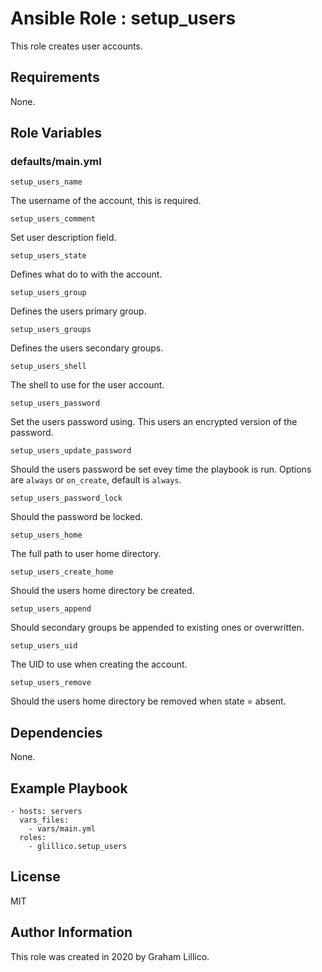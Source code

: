 # Ansible Role : setup_users

This role creates user accounts.

## Requirements

None.

## Role Variables

### defaults/main.yml

    setup_users_name

The username of the account, this is required.

    setup_users_comment

Set user description field.

    setup_users_state

Defines what do to with the account.

    setup_users_group

Defines the users primary group.

    setup_users_groups

Defines the users secondary groups.

    setup_users_shell
The shell to use for the user account.

    setup_users_password

Set the users password using.  This users an encrypted version of the password.

    setup_users_update_password

Should the users password be set evey time the playbook is run. Options are `always` or `on_create`, default is `always`.

    setup_users_password_lock

Should the password be locked.

    setup_users_home

The full path to user home directory.

    setup_users_create_home

Should the users home directory be created.

    setup_users_append

Should secondary groups be appended to existing ones or overwritten.

    setup_users_uid

The UID to use when creating the account.

    setup_users_remove

Should the users home directory be removed when state = absent.

## Dependencies

None.

## Example Playbook

    - hosts: servers
      vars_files:
        - vars/main.yml
      roles:
        - glillico.setup_users

## License

MIT

## Author Information

This role was created in 2020 by Graham Lillico.
